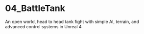 # 04_BattleTank
An open world, head to head tank fight with simple AI, terrain, and advanced control systems in Unreal 4
